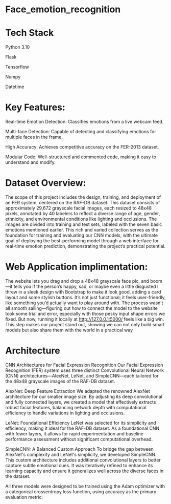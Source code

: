 # Face_emotion_recognition

# Tech Stack

Python 3.10

Flask

Tensorflow

Numpy

Datetime

# Key Features:

Real-time Emotion Detection: Classifies emotions from a live webcam feed.

Multi-face Detection: Capable of detecting and classifying emotions for multiple faces in the frame.

High Accuracy: Achieves competitive accuracy on the FER-2013 dataset.

Modular Code: Well-structured and commented code, making it easy to understand and modify.

# Dataset Overview:

The scope of this project includes the design, training, and deployment of an FER
system, centered on the RAF-DB dataset. This dataset consists of approximately
29,672 grayscale facial images, each resized to 48x48 pixels, annotated by 40
labelers to reflect a diverse range of age, gender, ethnicity, and environmental
conditions like lighting and occlusions. The images are divided into training and
test sets, labeled with the seven basic emotions mentioned earlier. This rich and
varied collection serves as the foundation for training and evaluating our CNN
models, with the ultimate goal of deploying the best-performing model through a
web interface for real-time emotion prediction, demonstrating the project’s
practical potential.

# Web Application implimentation:

The website lets you drag and drop a 48x48 grayscale face pic, and boom—it tells you if the person’s happy, sad, or maybe even a little disgusted I threw in a sleek design with Bootstrap to make it
look good, adding a card layout and some stylish buttons. It’s not just functional;
it feels user-friendly, like something you’d actually want to play around with.
The process wasn’t all smooth sailing—figuring out how to connect the model to
the website took some trial and error, especially with those pesky input shape
errors we fixed. But now, running it locally at http://127.0.0.1:5000/ feels like a
big win. This step makes our project stand out, showing we can not only build
smart models but also share them with the world in a practical way 

# Architecture

CNN Architectures for Facial Expression Recognition
Our Facial Expression Recognition (FER) system uses three distinct Convolutional Neural Network (CNN) architectures—AlexNet, LeNet, and SimpleCNN—each tailored for the 48x48 grayscale images of the RAF-DB dataset.

AlexNet: Deep Feature Extraction
We adapted the renowned AlexNet architecture for our smaller image size. By adjusting its deep convolutional and fully connected layers, we created a model that effectively extracts robust facial features, balancing network depth with computational efficiency to handle variations in lighting and occlusions.

LeNet: Foundational Efficiency
LeNet was selected for its simplicity and efficiency, making it ideal for the RAF-DB dataset. As a foundational CNN with fewer layers, it allows for rapid experimentation and baseline performance assessment without significant computational overhead.

SimpleCNN: A Balanced Custom Approach
To bridge the gap between AlexNet's complexity and LeNet's simplicity, we developed SimpleCNN. This custom architecture includes additional convolutional layers to better capture subtle emotional cues. It was iteratively refined to enhance its learning capacity and ensure it generalizes well across the diverse faces in the dataset.

All three models were designed to be trained using the Adam optimizer with a categorical crossentropy loss function, using accuracy as the primary evaluation metric.
